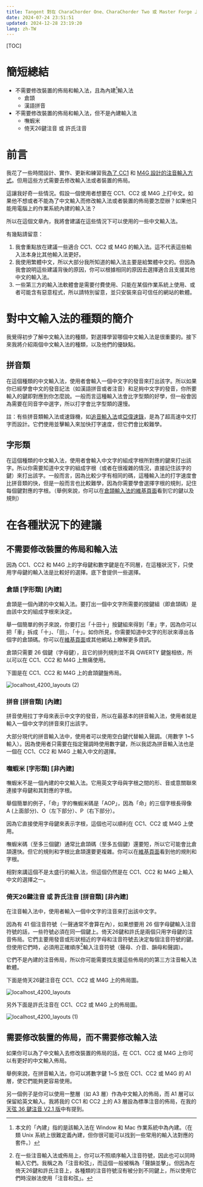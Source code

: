 ```yaml
---
title: Tangent 對在 CharaChorder One、CharaChorder Two 或 Master Forge 上打中文的建議
date: 2024-07-24 23:51:51
updated: 2024-12-28 23:19:20
lang: zh-TW
---
```

[TOC]

# 簡短總結

- 不需要修改裝置的佈局和輸入法，且為內建[^built_in]輸入法
  - 倉頡
  - 漢語拼音
- 不需要修改裝置的佈局和輸入法，但不是內建輸入法
  - 嘸蝦米
  - 倚天26鍵注音 或 許氏注音

# 前言

我花了一些時間設計、實作、更新和練習我[為了 CC1](/@andy23512/ByRaeCBAT) 和 [M4G 設計的注音輸入方式](/@andy23512/ByRaeCBAT)。但用這些方式需要去修改輸入法或者裝置的佈局。

這讓我好奇一些情況。假設一個使用者想要在 CC1、CC2 或 M4G 上打中文。如果他不想或者不能為了中文輸入而修改輸入法或者裝置的佈局要怎麼辦？如果他只能用電腦上的作業系統內建的輸入法？

所以在這個文章內，我將會建議在這些情況下可以使用的一些中文輸入法。

有幾點請留意：

1. 我會重點放在建議一些適合 CC1、CC2 或 M4G 的輸入法。這不代表這些輸入法本身比其他輸入法更好。
2. 我使用繁體中文，所以大部分我所知道的輸入法主要是給繁體中文的。但因為我會說明這些建議背後的原因，你可以根據相同的原因去選擇適合且支援其他中文的輸入法。
3. 一些第三方的輸入法軟體會是需要付費使用、只能在某個作業系統上使用、或者可能含有惡意程式，所以請特別留意，並只安裝來自可信任的網站的軟體。

# 對中文輸入法的種類的簡介

我覺得初步了解中文輸入法的種類，對選擇學習哪個中文輸入法是很重要的。接下來我將介紹兩個中文輸入法的種類，以及他們的優缺點。

## 拼音類

在這個種類的中文輸入法，使用者會輸入一個中文字的發音來打出該字。所以如果你已經學會中文的發音記法（如漢語拼音或者注音）和足夠中文字的發音，你所要輸入的鍵即對應到你怎麼說。一般而言這種輸入法會比字型類的好學，但一般會因為需要在同音字中選字，所以打字會比字型類的還慢。

註：有些拼音類輸入法或速錄機，如[追音輸入法](https://www.text.tw/chasew)或[亞偉速錄](https://zh.wikipedia.org/zh-tw/%E4%BA%9A%E4%BC%9F%E9%80%9F%E5%BD%95)，是為了超高速中文打字而設計。它們使用並擊輸入來加快打字速度，但它們會比較難學。

## 字形類

在這個種類的中文輸入法，使用者會輸入中文字的組成字根所對應的鍵來打出該字。所以你需要知道中文字的組成字根（或者在很複雜的情況，直接記住該字的鍵）來打出該字。一般而言，因為比較少字有相同的碼，這種輸入法的打字速度會比拼音類的快，但是一般而言也比較難學，因為你需要學會選擇字根的規則，記住每個鍵對應的字根。（舉例來說，你可以在[倉頡輸入法的維基頁面](https://zh.wikipedia.org/wiki/%E5%80%89%E9%A0%A1%E8%BC%B8%E5%85%A5%E6%B3%95)看到它的鍵以及規則）

# 在各種狀況下的建議

## 不需要修改裝置的佈局和輸入法

因為 CC1、CC2 和 M4G 上的字母鍵和數字鍵是在不同層，在這種狀況下，只使用字母鍵的輸入法是比較好的選擇。底下會提供一些選擇。

### 倉頡 [字形類] [內建]

倉頡是一個內建的中文輸入法。要打出一個中文字所需要的按鍵組（即倉頡碼）是由該中文的組成字根來決定。

舉一個簡單的例子來說，你要打出「十田十」按鍵組來得到「車」字，因為你可以把「車」拆成「十」、「田」、「十」。如你所見，你需要知道中文字的形狀來導出各個字的倉頡碼。你可以在[維基頁面](https://en.wikipedia.org/wiki/Cangjie_input_method)或其他網站上瞭解更多資訊。

倉頡只需要 26 個鍵（字母鍵），且它的排列規則並不與 QWERTY 鍵盤相依，所以可以在 CC1、CC2 和 M4G 上無痛使用。

下圖是在 CC1、CC2 和 M4G 上的倉頡鍵盤佈局。

![localhost_4200_layouts (2)](https://hackmd.io/_uploads/rkwmh3I_0.png)

### 拼音 [拼音類] [內建]

拼音使用拉丁字母來表示中文字的發音，所以在最基本的拼音輸入法，使用者就是輸入一個中文字的拼音來打出該字。

大部分現代的拼音輸入法中，使用者可以使用空白鍵代替輸入聲調。（用數字 1~5 輸入）。因為使用者只需要在指定聲調時使用數字鍵，所以我認為拼音輸入法也是一個在 CC1、CC2 和 M4G 上輸入中文的選擇。

### 嘸蝦米 [字形類] [非內建]

嘸蝦米不是一個內建的中文輸入法。它用英文字母與字根之間的形、音或意關聯來連接字母鍵和其對應的字根。

舉個簡單的例子，「命」字的嘸蝦米碼是「AOP」，因為「命」的三個字根長得像 A (上面部分)、O（左下部分）、P（右下部分）。

因為它直接使用字母鍵來表示字根，這個也可以順利在 CC1、CC2 或 M4G 上使用。

嘸蝦米碼（至多三個鍵）通常比倉頡碼（至多五個鍵）還要短，所以它可能會比倉頡還快。但它的規則和字根比倉頡還要更複雜。你可以在[維基頁面](https://zh.wikipedia.org/zh-tw/%E5%98%B8%E8%9D%A6%E7%B1%B3%E8%BC%B8%E5%85%A5%E6%B3%95#%E5%AD%97%E6%A0%B9)看到他的規則和字根。

相對來講這個不是太盛行的輸入法，但這個仍然是在 CC1、CC2 和 M4G 上輸入中文的選擇之一。

### 倚天26鍵注音 或 許氏注音 [拼音類] [非內建]

在注音輸入法中，使用者輸入一個中文字的注音來打出該中文字。

因為有 41 個注音符號（一聲通常不會算在內），如果想要用 26 個字母鍵輸入注音符號的話，一些符號必須在同一個鍵上。倚天26鍵和許氏是兩個只用字母鍵的注音佈局。它們主要用發音或形狀相近的字母和注音符號去決定每個注音符號的鍵。但使用它們時，必須用正確順序[^order]輸入注音符號（聲母、介音、韻母和聲調）。

它們不是內建的注音佈局，所以你可能需要找支援這些佈局的的第三方注音輸入法軟體。

下面是倚天26鍵注音在 CC1、CC2 或 M4G 上的佈局圖。

![localhost_4200_layouts](https://hackmd.io/_uploads/rySzmWh_0.png)

另外下面是許氏注音在 CC1、CC2 或 M4G 上的佈局圖。

![localhost_4200_layouts (1)](https://hackmd.io/_uploads/rkZvjZ2dC.png)

## 需要修改裝置的佈局，而不需要修改輸入法

如果你可以為了中文輸入去修改裝置的佈局的話，在 CC1、CC2 或 M4G 上你可以有更好的中文輸入佈局。

舉例來說，在拼音輸入法，你可以將數字鍵 1~5 放在 CC1、CC2 或 M4G 的 A1 層，使它們能夠更容易使用。

另一個例子是你可以使用一整層（如 A3 層）作為中文輸入的佈局，而 A1 層可以保留給英文輸入。我將我的 CC1 和 CC2 上的 A3 層設為標準注音的佈局，在我的[天弦 36 鍵注音 V2.1 版](/@andy23512/SJTGGMQkR#V2)中有提到。

[^built_in]: 本文的「內建」指的是該輸入法在 Window 和 Mac 作業系統中為內建。（在類 Unix 系統上很難定義內建，但你很可能可以找到一些常用的輸入法對應的套件。）
[^order]: 在一些注音輸入法或佈局上，你可以不照順序輸入注音符號，因此也可以同時輸入它們。我稱之為「注音和弦」，而這個一般被稱為「聲韻並擊」。但因為在倚天26鍵和許氏注音上，各種類的注音符號沒有被分到不同鍵上，所以使用它們時沒辦法使用「注音和弦」。
